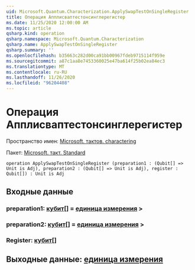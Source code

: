 ```yaml
---
uid: Microsoft.Quantum.Characterization.ApplySwapTestOnSingleRegister
title: Операция Апплисваптестонсинглерегистер
ms.date: 11/25/2020 12:00:00 AM
ms.topic: article
qsharp.kind: operation
qsharp.namespace: Microsoft.Quantum.Characterization
qsharp.name: ApplySwapTestOnSingleRegister
qsharp.summary: ''
ms.openlocfilehash: b35663c282d00ca91bb00967fdeb9715114f959e
ms.sourcegitcommit: a87c1aa8e7453360025e47ba614f25b02ea84ec3
ms.translationtype: MT
ms.contentlocale: ru-RU
ms.lasthandoff: 11/26/2020
ms.locfileid: "96204408"
---
```

# <a name="applyswaptestonsingleregister-operation"></a>Операция Апплисваптестонсинглерегистер

Пространство имен: [Microsoft. тактов. charactering](xref:Microsoft.Quantum.Characterization)

Пакет: [Microsoft. такт. Standard](https://nuget.org/packages/Microsoft.Quantum.Standard)




```qsharp
operation ApplySwapTestOnSingleRegister (preparation1 : (Qubit[] => Unit is Adj), preparation2 : (Qubit[] => Unit is Adj), register : Qubit[]) : Unit is Adj
```


## <a name="input"></a>Входные данные

### <a name="preparation1--qubit--unit--is-adj"></a>preparation1: [кубит](xref:microsoft.quantum.lang-ref.qubit)[] = [единица измерения](xref:microsoft.quantum.lang-ref.unit) >




### <a name="preparation2--qubit--unit--is-adj"></a>preparation2: [кубит](xref:microsoft.quantum.lang-ref.qubit)[] = [единица измерения](xref:microsoft.quantum.lang-ref.unit) >




### <a name="register--qubit"></a>Register: [кубит](xref:microsoft.quantum.lang-ref.qubit)[]





## <a name="output--unit"></a>Выходные данные: [единица измерения](xref:microsoft.quantum.lang-ref.unit)

